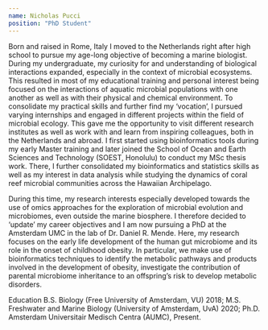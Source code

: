 ```yaml
---
name: Nicholas Pucci
position: "PhD Student"
---
```


Born and raised in Rome, Italy I moved to the Netherlands right after high school to pursue my age-long objective of becoming a marine biologist. During my undergraduate, my curiosity for and understanding of biological interactions expanded, especially in the context of microbial ecosystems. This resulted in most of my educational training and personal interest being focused on the interactions of aquatic microbial populations with one another as well as with their physical and chemical environment. To consolidate my practical skills and further find my ‘vocation’, I pursued varying internships and engaged in different projects within the field of microbial ecology. This gave me the opportunity to visit different research institutes as well as work with and learn from inspiring colleagues, both in the Netherlands and abroad. I first started using bioinformatics tools during my early Master training and later joined the School of Ocean and Earth Sciences and Technology (SOEST, Honolulu) to conduct my MSc thesis work. There, I further consolidated my bioinformatics and statistics skills as well as my interest in data analysis while studying the dynamics of coral reef microbial communities across the Hawaiian Archipelago.

During this time, my research interests especially developed towards the use of omics approaches for the exploration of microbial evolution and microbiomes, even outside the marine biosphere. I therefore decided to ‘update’ my career objectives and I am now pursuing a PhD at the Amsterdam UMC in the lab of Dr. Daniel R. Mende. Here, my research focuses on the early life development of the human gut microbiome and its role in the onset of childhood obesity. In particular, we make use of bioinformatics techniques to identify the metabolic pathways and products involved in the development of obesity, investigate the contribution of parental microbiome inheritance to an offspring’s risk to develop metabolic disorders.

Education
B.S. Biology (Free University of Amsterdam, VU) 2018; M.S. Freshwater and Marine Biology (University of Amsterdam, UvA) 2020; Ph.D. Amsterdam Universitair Medisch Centra (AUMC), Present.
